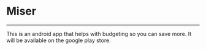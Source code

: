 # Miser
___
This is an android app that helps with budgeting so you can save more. It will be available on the google play store.
